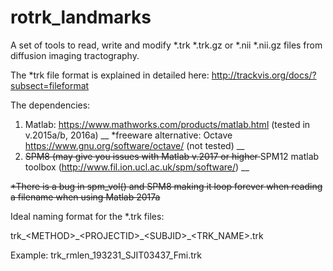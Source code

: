 # rotrk_landmarks
A set of tools to read, write and modify *.trk *.trk.gz or *.nii  *.nii.gz files from diffusion imaging tractography. 




The *trk file format is explained in detailed here: 
http://trackvis.org/docs/?subsect=fileformat

The dependencies:
1. Matlab: https://www.mathworks.com/products/matlab.html (tested in v.2015a/b, 2016a) __
   *freeware alternative: Octave https://www.gnu.org/software/octave/ (not tested) __ 
2. <s>SPM8 (may give you issues with Matlab v.2017 or higher </s> SPM12 matlab toolbox (http://www.fil.ion.ucl.ac.uk/spm/software/)   __


<s> *There is a bug in spm_vol() and SPM8 making it loop forever when reading a filename when using Matlab 2017a </s>


Ideal naming format for the *.trk files:

trk_\<METHOD>\_\<PROJECTID>\_\<SUBJID>\_\<TRK_NAME>.trk

Example: 
    trk_rmlen_193231_SJIT03437_Fmi.trk




